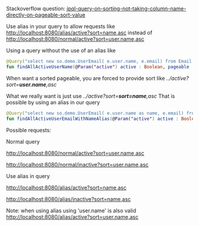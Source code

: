 Stackoverflow question: [jpql-query-on-sorting-not-taking-column-name-directly-on-pageable-sort-value](https://stackoverflow.com/questions/59015501/jpql-query-on-sorting-not-taking-column-name-directly-on-pageable-sort-value/59016963?noredirect=1#comment104308875_59016963)

Use alias in your query to allow requests like [http://localhost:8080/alias/active?sort=name,asc](http://localhost:8080/alias/active?sort=name,asc) instead of [http://localhost:8080/normal/active?sort=user.name,asc](http://localhost:8080/normal/active?sort=user.name,asc)

Using a query without the use of an alias like
```kotlin
@Query("select new so.demo.UserEmail( e.user.name, e.email) from Email e where e.user.active = :active" )
fun findAllActiveUserName(@Param("active") active : Boolean, pageable : Pageable) : Page<UserEmail>
```
When want a sorted pageable, you are forced to provide sort like _../active?sort=**user.name**,asc_


What we really want is just use _../active?sort=**sort=name**,asc_
That is possible by using an alias in our query

```kotlin    
@Query("select new so.demo.UserEmail( e.user.name as name, e.email) from Email e where e.user.active = :active" )
fun findAllActiveUserEmailWithNameAlias(@Param("active") active : Boolean, pageable : Pageable) : Page<UserEmail>
```

Possible requests:

Normal query

[http://localhost:8080/normal/active?sort=user.name,asc](http://localhost:8080/normal/active?sort=user.name,asc)

[http://localhost:8080/normal/inactive?sort=user.name,asc](http://localhost:8080/normal/inactive?sort=user.name,asc)


Use alias in query

[http://localhost:8080/alias/active?sort=name,asc](http://localhost:8080/alias/active?sort=name,asc)

[http://localhost:8080/alias/inactive?sort=name,asc](http://localhost:8080/alias/inactive?sort=name,asc)

Note: when using alias using 'user.name' is also valid [http://localhost:8080/alias/active?sort=user.name,asc](http://localhost:8080/alias/active?sort=user.name,asc)
